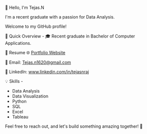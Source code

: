 👋 Hello, I'm Tejas.N

I'm a recent graduate with a passion for Data Analysis.

Welcome to my GitHub profile!

🚀 Quick Overview -
🎓 Recent graduate in Bachelor of Computer Applications.

📄 Resume  🌐 [Portfolio Website ]([url](https://tejasn1620.github.io/MyPortfolio/)) 

📧 Email: Tejas.n1620@gmail.com

💼 LinkedIn: www.linkedin.com/in/tejasnraj

💡 Skills -
- Data Analysis
- Data Visualization
- Python
- SQL
- Excel
- Tableau
 
Feel free to reach out, and let's build something amazing together! 🚀
